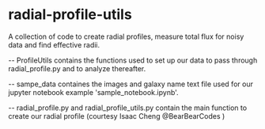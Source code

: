 # radial-profile-utils
A collection of code to create radial profiles, measure total flux for noisy data and find effective radii.

-- ProfileUtils contains the functions used to set up our data to pass through radial_profile.py and to analyze thereafter.

-- sampe_data containes the images and galaxy name text file used for our jupyter notebook example 'sample_notebook.ipynb'.

-- radial_profile.py and radial_profile_utils.py contain the main function to create our radial profile (courtesy  Isaac Cheng @BearBearCodes
)
